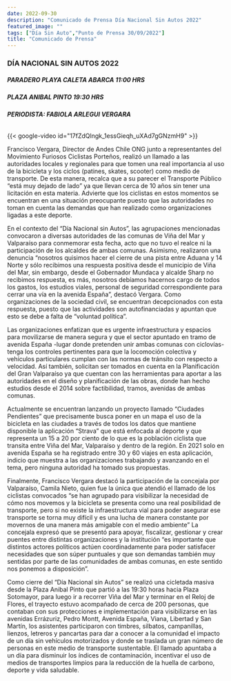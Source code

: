 ```yaml
---
date: 2022-09-30
description: "Comunicado de Prensa Día Nacional Sin Autos 2022"
featured_image: ""
tags: ["Día Sin Auto","Punto de Prensa 30/09/2022"]
title: "Comunicado de Prensa"
---
```


### DÍA NACIONAL SIN AUTOS 2022

##### PARADERO PLAYA CALETA ABARCA 11:00 HRS

##### PLAZA ANIBAL PINTO 19:30 HRS

###### __PERIODISTA: FABIOLA ARLEGUI VERGARA__

{{< google-video id="17fZdQlngk_1essGieqh_uXAd7gGNzmH9" >}}


Francisco Vergara, Director de Andes Chile ONG junto a representantes del Movimiento Furiosos Ciclistas Porteños, realizó un llamado a las autoridades locales y regionales para que tomen una real importancia al uso de la bicicleta y los ciclos (patines, skates, scooter) como medio de transporte. De esta manera, recalca que a su parecer el Transporte Público “está muy dejado de lado” ya que llevan cerca de 10 años sin tener una licitación en esta materia. Advierte que los ciclistas en estos momentos se encuentran en una situación preocupante puesto que las autoridades no toman en cuenta las demandas que han realizado como organizaciones ligadas a este deporte.

En el contexto del “Día Nacional sin Autos”, las agrupaciones mencionadas convocaron a diversas autoridades de las comunas de Viña del Mar y Valparaíso para conmemorar esta fecha, acto que no tuvo el realce ni la participación de los alcaldes de ambas comunas. Asimismo, realizaron una denuncia “nosotros quisimos hacer el cierre de una pista entre Aduana y 14 Norte y sólo recibimos una respuesta positiva desde el municipio de Viña del Mar, sin embargo, desde el Gobernador Mundaca y alcalde Sharp no recibimos respuesta, es más, nosotros debíamos hacernos cargo de todos los gastos, los estudios viales, personal de seguridad correspondiente para cerrar una vía en la avenida España”, destacó Vergara. Como organizaciones de la sociedad civil, se encuentran decepcionados con esta respuesta, puesto que las actividades son autofinanciadas y apuntan que esto se debe a falta de “voluntad política”. 

Las organizaciones enfatizan que es urgente infraestructura y espacios para movilizarse de manera segura y que el sector apuntado en tramo de avenida España -lugar donde pretenden unir ambas comunas con ciclovías-  tenga los controles pertinentes para que la locomoción colectiva y vehículos particulares cumplan con las normas de tránsito con respecto a velocidad.  Así también, solicitan ser tomados en cuenta en la Planificación del Gran Valparaíso ya que cuentan con las herramientas para aportar a las autoridades en el diseño y planificación de las obras, donde han hecho estudios desde el 2014 sobre factibilidad, tramos, avenidas de ambas comunas. 

Actualmente se encuentran lanzando un proyecto llamado “Ciudades Pendientes” que precisamente busca poner en un mapa el uso de la bicicleta en las ciudades a través de todos los datos que mantiene disponible la aplicación “Strava” que está enfocada al deporte y que representa un 15 a 20 por ciento de lo que es la población ciclista que transita entre Viña del Mar, Valparaíso y dentro de la región. En 2021 solo en avenida España se ha registrado entre 30 y 60 viajes en esta aplicación, indicio que muestra a las organizaciones trabajando y avanzando en el tema, pero ninguna autoridad ha tomado sus propuestas. 

Finalmente, Francisco Vergara destacó la participación de la concejala por Valparaíso, Camila Nieto, quien fue la única que atendió el llamado de los ciclistas convocados “se han agrupado para visibilizar la necesidad de cómo nos movemos y la bicicleta se presenta como una real posibilidad de transporte, pero si no existe la infraestructura vial para poder asegurar ese transporte se torna muy difícil y es una lucha de manera constante por movernos de una manera más amigable con el medio ambiente” La concejala expresó que se presentó para apoyar, fiscalizar, gestionar y crear puentes entre distintas organizaciones y la institución “es importante que distintos actores políticos actúen coordinadamente para poder satisfacer necesidades que son súper puntuales y que son demandas también muy sentidas por parte de las comunidades de ambas comunas, en este sentido nos ponemos a disposición”.

Como cierre del “Día Nacional sin Autos” se realizó una cicletada masiva desde la Plaza Anibal Pinto que partió a las 19:30 horas hacia Plaza Sotomayor, para luego ir a recorrer Viña del Mar y terminar en el Reloj de Flores, el trayecto estuvo acompañado de cerca de 200  personas, que contaban con sus protecciones e implementación para visibilizarse en las avenidas Errázuriz, Pedro Montt, Avenida España, Viana, Libertad y San Martín, los asistentes participaron con timbres, silbatos, campanillas, lienzos, letreros y pancartas para dar a conocer a la comunidad el impacto de un día sin vehículos motorizados y donde se traslada un  gran número de personas en este medio de transporte sustentable. El llamado apuntaba a un día para disminuir los índices de contaminación, incentivar el uso de medios de transportes limpios para la reducción de la huella de carbono, deporte y vida saludable.